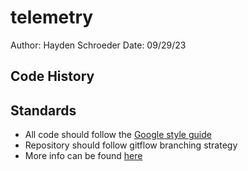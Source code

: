 # telemetry

Author: Hayden Schroeder
Date: 09/29/23

## Code History

## Standards

- All code should follow the [Google style guide](https://google.github.io/styleguide/)
- Repository should follow gitflow branching strategy
- More info can be found [here](https://docs.google.com/document/d/1ARGR6GPORXKE09iwE0viAhfVXgTAP3NhcMlSWubIhwk/edit?usp=sharing)

